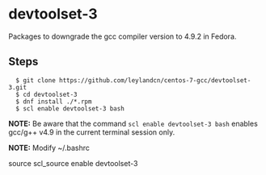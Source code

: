 # devtoolset-3

Packages to downgrade the gcc compiler version to 4.9.2 in Fedora.

## Steps
```
  $ git clone https://github.com/leylandcn/centos-7-gcc/devtoolset-3.git
  $ cd devtoolset-3
  $ dnf install ./*.rpm
  $ scl enable devtoolset-3 bash
```

**NOTE:** Be aware that the command `scl enable devtoolset-3 bash` enables gcc/g++ v4.9 in the current terminal session only.

**NOTE:** Modify ~/.bashrc

source scl_source enable devtoolset-3
